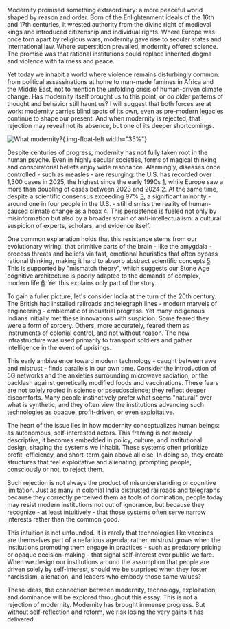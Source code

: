 Modernity promised something extraordinary: a more peaceful world shaped by reason and order. Born of the Enlightenment ideals of the 16th and 17th centuries, it wrested authority from the divine right of medieval kings and introduced citizenship and individual rights. Where Europe was once torn apart by religious wars, modernity gave rise to secular states and international law. Where superstition prevailed, modernity offered science. The promise was that rational institutions could replace inherited dogma and violence with fairness and peace. 

Yet today we inhabit a world where violence remains disturbingly common: from political assassinations at home to man-made famines in Africa and the Middle East, not to mention the unfolding crisis of human-driven climate change. Has modernity itself brought us to this point, or do older patterns of thought and behavior still haunt us? I will suggest that both forces are at work: modernity carries blind spots of its own, even as pre-modern legacies continue to shape our present. And when modernity is rejected, that rejection may reveal not its absence, but one of its deeper shortcomings.

![What modernity?](./anti-intellectualism.png){.img-float-left width="35%"}

Despite centuries of progress, modernity has not fully taken root in the human psyche. Even in highly secular societies, forms of magical thinking and conspiratorial beliefs enjoy wide resonance. Alarmingly, diseases once controlled - such as measles - are resurging: the U.S. has recorded over 1,300 cases in 2025, the highest since the early 1990s [1](https://people.com/measles-cases-at-record-high-since-being-eliminated-in-2000-11768617), while Europe saw a more than doubling of cases between 2023 and 2024 [2](https://www.ft.com/content/bfbc8afc-111d-4975-9381-0fc69ccd7b0f). At the same time, despite a scientific consensus exceeding 97% [3](https://en.wikipedia.org/wiki/Scientific_consensus_on_climate_change), a significant minority - around one in four people in the U.S. - still dismiss the reality of human-caused climate change as a hoax [4](https://misinforeview.hks.harvard.edu/articleunderstanding-climate-change-conspiracy-beliefs-a-comparative-outlook). This persistence is fueled not only by misinformation but also by a broader strain of anti-intellectualism: a cultural suspicion of experts, scholars, and evidence itself.

One common explanation holds that this resistance stems from our evolutionary wiring: that primitive parts of the brain - like the amygdala - process threats and beliefs via fast, emotional heuristics that often bypass rational thinking, making it hard to absorb abstract scientific concepts [5](https://en.wikipedia.org/wiki/Thinking,_Fast_and_Slow). This is supported by "mismatch theory", which suggests our Stone Age cognitive architecture is poorly adapted to the demands of complex, modern life [6](https://en.wikipedia.org/wiki/Evolutionary_mismatch). Yet this explains only part of the story. 

To gain a fuller picture, let's consider India at the turn of the 20th century. The British had installed railroads and telegraph lines - modern marvels of engineering - emblematic of industrial progress. Yet many indigenous Indians initially met these innovations with suspicion. Some feared they were a form of sorcery. Others, more accurately, feared them as instruments of colonial control, and not without reason. The new infrastructure was used primarily to transport soldiers and gather intelligence in the event of uprisings.

This early ambivalence toward modern technology - caught between awe and mistrust - finds parallels in our own time. Consider the introduction of 5G networks and the anxieties surrounding microwave radiation, or the backlash against genetically modified foods and vaccinations. These fears are not solely rooted in science or pseudoscience; they reflect deeper discomforts. Many people instinctively prefer what seems "natural" over what is synthetic, and they often view the institutions advancing such technologies as opaque, profit-driven, or even exploitative.

The heart of the issue lies in how modernity conceptualizes human beings: as autonomous, self-interested actors. This framing is not merely descriptive, it becomes embedded in policy, culture, and institutional design, shaping the systems we inhabit. These systems often prioritize profit, efficiency, and short-term gain above all else. In doing so, they create structures that feel exploitative and alienating, prompting people, consciously or not, to reject them.

Such rejection is not always the product of misunderstanding or cognitive limitation. Just as many in colonial India distrusted railroads and telegraphs because they correctly perceived them as tools of domination, people today may resist modern institutions not out of ignorance, but because they recognize - at least intuitively - that those systems often serve narrow interests rather than the common good.

This intuition is not unfounded. It is rarely that technologies like vaccines are themselves part of a nefarious agenda; rather, mistrust grows when the institutions promoting them engage in practices - such as predatory pricing or opaque decision-making - that signal self-interest over public welfare. When we design our institutions around the assumption that people are driven solely by self-interest, should we be surprised when they foster narcissism, alienation, and leaders who embody those same values?

These ideas, the connection between modernity, technology, exploitation, and dominance will be explored throughout this essay. This is not a rejection of modernity. Modernity has brought immense progress. But without self-reflection and reform, we risk losing the very gains it has delivered.

